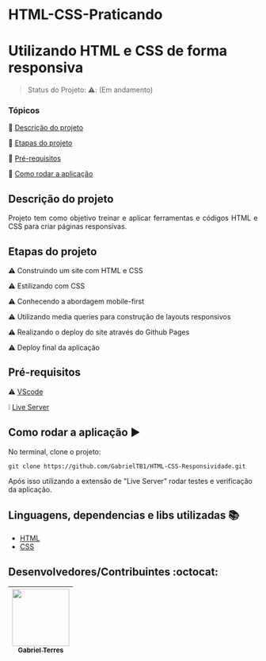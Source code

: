 # HTML-CSS-Praticando
<h1>Utilizando HTML e CSS de forma responsiva</h1> 

> Status do Projeto: ⚠️: (Em andamento)

### Tópicos 

:small_blue_diamond: [Descrição do projeto](#descrição-do-projeto)

:small_blue_diamond: [Etapas do projeto](#etapas-do-projeto)

:small_blue_diamond: [Pré-requisitos](#pré-requisitos)

:small_blue_diamond: [Como rodar a aplicação](#como-rodar-a-aplicação-arrow_forward)

## Descrição do projeto 

<p align="justify">
  Projeto tem como objetivo treinar e aplicar ferramentas e códigos HTML e CSS para criar páginas responsivas.
</p>

## Etapas do projeto

:warning: Construindo um site com HTML e CSS

:warning: Estilizando com CSS

:warning: Conhecendo a abordagem mobile-first

:warning: Utilizando media queries para construção de layouts responsivos

:warning: Realizando o deploy do site através do Github Pages

:warning: Deploy final da aplicação

## Pré-requisitos

:warning: [VScode](https://code.visualstudio.com/download)

❕ [Live Server](https://marketplace.visualstudio.com/items?itemName=ritwickdey.LiveServer)


## Como rodar a aplicação :arrow_forward:

No terminal, clone o projeto: 

```
git clone https://github.com/GabrielTB1/HTML-CSS-Responsividade.git
```

Após isso utilizando a extensão de "Live Server" rodar testes e verificação da aplicação.


## Linguagens, dependencias e libs utilizadas :books:

- [HTML](https://developer.mozilla.org/en-US/docs/Web/HTML)
- [CSS](https://developer.mozilla.org/en-US/docs/Web/CSS)

## Desenvolvedores/Contribuintes :octocat:

| [<img src="https://github.com/GabrielTB1.png" width=115><br><sub>Gabriel Terres</sub>](https://github.com/GabrielTB1) |
| :---:
